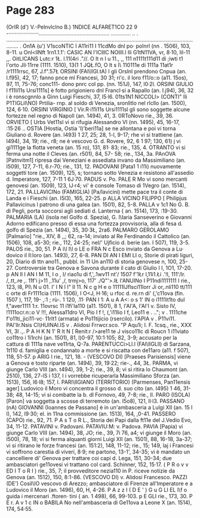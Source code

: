 # Page 283

(OrlR (d') V.-Pelnvlclno B.) 1NDICE ALFARET1CO 22 9 -····················............................................... ............. .. . .................................................................................................................................... . On1A (u') V1scoNTIC I A11ri11 I 11cdMo dnl po· polnrl (nn . 1506), 103, 8-11. u Onl<llNft 1rn1.1.1': CASIC AN l'IClllC NOllll.l Ili G1tN11VA, vr, 8·10, lil-11 ,,. OitLICANS Lutc:r 1Ł. l.11(4ri .\"//. O lt n I u 11., ,, 111 n1111t111d11 di ;iwti t1 l'orto Jli·11rre (1111. 1510), 13(1 1 JQŁ.fO, O lt s I\ 110111e di 1111a 11at1r /r1111rrsc, 67, J.f".57Ł ORSINI (FAl\llGl.tA) I gli Orslnl prendono Cnpua (an. I.f95), 42, 17; fanno pnce ml Francesi, 30 31; ri'c. il loro f11/o::o (a11. 15os), 97, 11, 75-76; conc111- dono pnrc col pp. (nn. 151J), 147, l0·2l. ORSINI GIULIO I f11li11s Ursi1111s] è fotto prigioniero dnl Francl·si a Rapallo (an. I.j94), 36, 32 i è ronscgnnlo a Ginn Luigi Fieschi, 37, l5·l6. 01ts1N1 NICCOLl> (CONTI" Ili P1TIGLil\NO) Prtilia- rnp. al soldo di Venezia, sronlìtlo nel rlcllo (an. 1500), 124, 6·10. ORSINI VIRGINIO [ Vir.R·i11i11s Ursi1111sl gli sono soggette alcune fortezze nel regno di Napoll (an. 1494), 41, 3. 0RToNovo rie., 39, 36. ORVIETO [ Urbs Vet11sl vi si rifugia Alessandro VI (nn. 1495), 45, 16-17, :15·26 .. OSTIA [Hostia, Ostia 'l)'beri11a] se ne allontana e poi vi torna Giuliano d. Rovere (an. I493) 1 27, 25; 28, 1-l, 9-17; rhe vi si trattiene (an. I494), 34, 19; rie., r8; ne è vescovo G. d. Rovere, 92, 6 1 97; 130, 61) j vi gi1111ge la flotta veneta (an. 15 ro), 131, 81· 83; rie., 135, 4. OTRANTO vi si ferma una notte il Cleves (an. r501), 84, 57- 58; rie., 134, 3a. PAnOVA [Patnvitm1] ripresa dai Veneziani e assediata invano da Massimiliano (an. I509), 127, 7-11, 6.r-70; rie., 131, 12. PADOVANI [Pata1 1 i11i) nuovamente soggetti tore (an. 1509), 125, s; tornano sotto Venezia e resistono all'assedio d. Imperatore, 127, 7-11 1 6J·70. PADUS v. Po. PALE R Mo vi sono mercanti genovesi (an. 1509), 123, lJ·r4; vi' è console Tomaso di 1Vegro (an. 1514), 172, 21. PA.LLAVICINo (FAMIGLIA) [Pa/lavicini) mette pace tra il conte di Landa e i Fieschi (an. I5I3), 165, 22-25. p ALLA VICINO FILIPPO [ Philipjus Pallavicinus l patrono di una galea (an. 1501), 82, 5-8. PALLA v 1c1 No G. B. di Pegli, porta soccorsi agli sediati d. Lanterna { an. 1514), 173, :19-30. PALMARIA (LA) (isola nel Golfo d. Spezia), G. l\Iaria Sanseverino e Giovanni Adorno edificano presso di essa una fortezza provvisoria, alla di fesa d. golfo di Spezia (an. 1494), 35, 30·3Ł, 2ra6. PALMARO GEROLAMO [Palmario] "rie., XIV, 8 ,,; 62, ra-14; inviato al Re Ferdinando il Cattolico (an. 1506), 108, a5-30; rie., 112, 24-25; nel/' Ujfìcio d. berie (an. I 507), 119, 3-5. PALOS rie., 30, 51. P A ì\l l\l o LE o FRA N c Esco inviato da Genova a Lu· dovico il ll:loro (an. 1493), 27, 6-8. PAN DI AN I EMI LI o, Storie di pirati liguri, 20, Diario di ttn ano11., pubbl. in 11 Un an110 di storia genovese n, 100, 25-27. Controversie tra Genova e Savona durante il cato di Giulio I I, 1O1, 17-20. p AN Il I AN I M 11, I o , I/ riao1u di f,',.1wv11 nt'/ 1507 f'1Łr l,11i1.Łi .\'!I, 111'/lr. /,.tt,.re ,. 11f'i j>11 ,.11u' ,/, trmj>o, 117' ./Q"'>.lŁ l'ANUINo I P11ndi1111111 I rie., 123, l8, PI\ N u 01. I' I N I I" Il 11. N c g H e o 11111IJflsci11lorr Ji or,.nli110 tt/111 c orte di Fr1111cia (1111. 1506), I O<J, H·16; u rfoc d. re.rn di' (,'c11ova (fin. 1507 ), 117, 19- ,:1 ; rù-. 1 120, .11· PAN I 1: A u A A<: o s 1' IN o i1111it1to dul f,"aver1111 1:r. 11ovrsc 11 i1fi'la110 (a11. 1501), 8 1, l'AI'A, l'Al'I v. Sisto IV, !1111ocr.n::o V !!!, Alessa11dro VI, Pio I f !, (,'i11lio I f, Leo11 e . ..\"; v . 1111che f'o11ti_jici11-vc· 11rlt1 (armata) e Po11tijicio (rsercilo). l'APIA v . P11vi11. PAl'llr.Nsis Cl\HUINAl.IS v . Alidosi Frrwcr.sco. "P Aqu1i; I. F. 1csq., rie., XXX VI, 3l .,. P A H K N 1' R lt N [ Renit:r />are11 te J visco11lc di Roucn 1 i11viato co11tro i 1ì1rchi (an. 1501), 81, l)0-97, 10:1·105; 82, 3-9; accusato per la cattura di 1111a nave ve11rta, Q-7a. PARENTUCCi>Ll.l (FAl\llGLll\) di Sarzana, 1t110 d. famiglia e condannato a morte e si riscatta con de11aro (a11. f 507), 118, 51-57. p ARIG I rie., 121, 18. - (VESCOVO DI) [Praeses Parisiensis] viene a Genova e tosto riparte (an. 1494), 39, 19·22; rie-., 44, 3Ł. PARMA, vi giunge Carlo VIII (an. t494), 39, 1-2; rie., 39, 8; vi si ritira lo Chaumont (an. 2510), 136, 27-lS i 137, I i vorrebbe ricuperarla Massimiliano Sforza (an. 1513), 156, l6·l8; 157, I. PARl\IIGIANO (TERRITORIO) (Parmenses, Pan11ensis ager] Ludovico il Moro vi concentra il grosso d. suo cito (an. I495) 1 46, 31-38; 48, 14-15; vi si combatte la b. dl Fornovo, 49, 7-8; rie., Il. PARO (ISOLA) [Paron] va soggetta a scosse di terremoto (an. I5o8), 121, ll·l3. PASSANO (nA) GIOVANNI (Ioannes de Passano] è in un'ambasceria a Lulgi XII (an. 15 I I), 142, l9·30; el. in 11na commissione (an. 1513), 164, ,0-41. PASSERO (CAPO) rie., 92, 71. P A s T o R L., Storia dei Papi dalla ft11e del J.Vedio Evo, 34, 11-12. PATAVINI v. Padovani. PATAVIU:M: v. Padova. PAVIA [Papia) vi giunge Carlo VIII (an. 1494), 38, JO; rie., 39, 7i 76, a4; vi giunge il Moro (an. I500), 78, 18; vi si ferma alquanti giorni Luigi XII (an. 1501), 88, 16-18, 3a-37; vi si ritirano le forze francesi (an. 151:2), 148, 11-12; rie., 15; 149, laj i Francesi vi soffrono carestia di viveri, 8·9; ne partono, 13-1', 34-35; vi è mandato un cancelliere di' Genova per trattare coi capi d. Lega, 151, 30-34; due ambasciatori ge11ovesi vi trattano col card. Schinner, 152, 15·17. ( P R o v v ED I T o R I ) rie., 35, 7; il provveditore nezia110 in P. riceve notizie da Genova (an. 1512), 150, 8:1-86. {VESCOVO DI) v. Alidosi Francesco. PAZZI (DE') Cosil\IO vescovo di Arezzo; ambasciatore di Firenze all'Imperatore e a Ludovico il Moro (an. 1496), 60, H, 4-26. P A z z I ( D E ' ) G u G LI EL l\f o guida i mercenari .ftoren· tini { an. 1 498), 66, 99-103. p E GLI rie., 173, 30. P E r. A v 1 c IN o BABILA No nell'ambasceria di Ge11ova a Leone X (an. 1514), 174, 54·55.